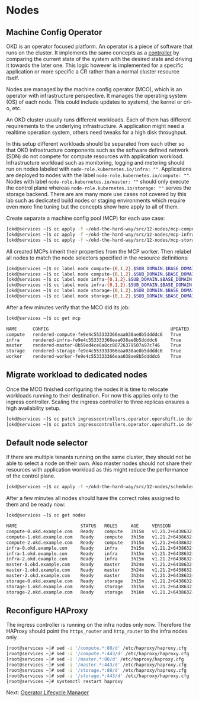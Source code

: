 # Nodes

## Machine Config Operator

OKD is an operator focused platform. An operator is a piece of software that
runs on the cluster. It implements the same concepts as a
[controller](https://kubernetes.io/docs/concepts/) by comparing the current
state of the system with the desired state and driving it towards the later one.
This logic however is implemented for a specific application or more specific a
CR rather than a normal cluster resource itself.

Nodes are managed by the machine config operator (MCO), which is an operator
with infrastructure perspective. It manages the operating system (OS) of each
node. This could include updates to systemd, the kernel or cri-o, etc.

An OKD cluster usually runs different workloads. Each of them has different
requirements to the underlying infrastructure. A application might need a
realtime operation system, others need tweaks for a high disk throughput.

In this setup different workloads should be separated from each other so that
OKD infrastructure components such as the software defined network (SDN) do not
compete for compute resources with application workload. Infrastructure workload
such as monitoring, logging and metering should run on nodes labeled with
`node-role.kubernetes.io/infra: ""`. Applications are deployed to nodes with the
label `node-role.kubernetes.io/compute: ""`. Nodes with label
`node-role.kubernetes.io/master: ""` should only execute the control plane
whereas `node-role.kubernetes.io/storage: ""` serves the storage backend. There
are are many more use cases not covered by this lab such as dedicated build nodes
or staging environments which require even more fine tuning but the concepts
show here apply to all of them.

Create separate a machine config pool (MCP) for each use case:

```bash
[okd@services ~]$ oc apply -f ~/okd-the-hard-way/src/12-nodes/mcp-compute.yaml
[okd@services ~]$ oc apply -f ~/okd-the-hard-way/src/12-nodes/mcp-infra.yaml
[okd@services ~]$ oc apply -f ~/okd-the-hard-way/src/12-nodes/mcp-storage.yaml
```

All created MCPs inherit their properties from the MCP worker. Then relabel all
nodes to match the node selectors specified in the resource definitions:

```bash
[okd@services ~]$ oc label node compute-{0,1,2}.$SUB_DOMAIN.$BASE_DOMAIN node-role.kubernetes.io/compute=
[okd@services ~]$ oc label node compute-{0,1,2}.$SUB_DOMAIN.$BASE_DOMAIN node-role.kubernetes.io/worker-
[okd@services ~]$ oc label node infra-{0,1,2}.$SUB_DOMAIN.$BASE_DOMAIN node-role.kubernetes.io/infra=
[okd@services ~]$ oc label node infra-{0,1,2}.$SUB_DOMAIN.$BASE_DOMAIN node-role.kubernetes.io/worker-
[okd@services ~]$ oc label node storage-{0,1,2}.$SUB_DOMAIN.$BASE_DOMAIN node-role.kubernetes.io/storage=
[okd@services ~]$ oc label node storage-{0,1,2}.$SUB_DOMAIN.$BASE_DOMAIN node-role.kubernetes.io/worker-
```

After a few minutes verify that the MCO did its job:

```bash
[okd@services ~]$ oc get mcp

NAME      CONFIG                                              UPDATED   UPDATING   DEGRADED   MACHINECOUNT   READYMACHINECOUNT   UPDATEDMACHINECOUNT   DEGRADEDMACHINECOUNT   AGE
compute   rendered-compute-fe9e4c553333366eaa038ae8b5ddddc6   True      False      False      3              3                   3                     0                      3m5s
infra     rendered-infra-fe9e4c553333366eaa038ae8b5ddddc6     True      False      False      3              3                   3                     0                      2m54s
master    rendered-master-8b59ed4ce8a8cc08726379507a97c746    True      False      False      3              3                   3                     0                      3h20m
storage   rendered-storage-fe9e4c553333366eaa038ae8b5ddddc6   True      False      False      3              3                   3                     0                      2m39s
worker    rendered-worker-fe9e4c553333366eaa038ae8b5ddddc6    True      False      False      0              0                   0                     0                      3h20m
```

## Migrate workload to dedicated nodes

Once the MCO finished configuring the nodes it is time to relocate workloads
running to their destination. For now this applies only to the ingress
controller. Scaling the ingress controller to three replicas ensures a high
availability setup.

```bash
[okd@services ~]$ oc patch ingresscontrollers.operator.openshift.io default -n openshift-ingress-operator -p '{"spec":{"nodePlacement":{"nodeSelector":{"matchLabels":{"node-role.kubernetes.io/infra":""}}}}}' --type=merge
[okd@services ~]$ oc patch ingresscontrollers.operator.openshift.io default -n openshift-ingress-operator --patch '{"spec":{"replicas": 3}}' --type=merge
```

## Default node selector

If there are multiple tenants running on the same cluster, they should not be
able to select a node on their own. Also master nodes should not share their
resources with application workload as this might reduce the performance of the
control plane.

```bash
[okd@services ~]$ oc apply -f ~/okd-the-hard-way/src/12-nodes/scheduler.yaml
```

After a few minutes all nodes should have the correct roles assigned to them and
be ready now:

```bash
[okd@services ~]$ oc get nodes

NAME                        STATUS   ROLES     AGE     VERSION
compute-0.okd.example.com   Ready    compute   3h15m   v1.21.2+6438632-1505
compute-1.okd.example.com   Ready    compute   3h15m   v1.21.2+6438632-1505
compute-2.okd.example.com   Ready    compute   3h15m   v1.21.2+6438632-1505
infra-0.okd.example.com     Ready    infra     3h15m   v1.21.2+6438632-1505
infra-1.okd.example.com     Ready    infra     3h15m   v1.21.2+6438632-1505
infra-2.okd.example.com     Ready    infra     3h15m   v1.21.2+6438632-1505
master-0.okd.example.com    Ready    master    3h24m   v1.21.2+6438632-1505
master-1.okd.example.com    Ready    master    3h24m   v1.21.2+6438632-1505
master-2.okd.example.com    Ready    master    3h24m   v1.21.2+6438632-1505
storage-0.okd.example.com   Ready    storage   3h15m   v1.21.2+6438632-1505
storage-1.okd.example.com   Ready    storage   3h15m   v1.21.2+6438632-1505
storage-2.okd.example.com   Ready    storage   3h16m   v1.21.2+6438632-1505
```

## Reconfigure HAProxy

The ingress controller is running on the infra nodes only now. Therefore the
HAProxy should point the `https_router` and `http_router` to the infra nodes
only.

```bash
[root@services ~]# sed -i '/compute.*:80/d' /etc/haproxy/haproxy.cfg
[root@services ~]# sed -i '/compute.*:443/d' /etc/haproxy/haproxy.cfg
[root@services ~]# sed -i '/master.*:80/d' /etc/haproxy/haproxy.cfg
[root@services ~]# sed -i '/master.*:443/d' /etc/haproxy/haproxy.cfg
[root@services ~]# sed -i '/storage.*:80/d' /etc/haproxy/haproxy.cfg
[root@services ~]# sed -i '/storage.*:443/d' /etc/haproxy/haproxy.cfg
[root@services ~]# systemctl restart haproxy
```

Next: [Operator Lifecycle Manager](13-olm.md)
